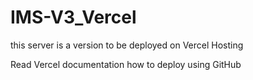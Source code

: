 # IMS-V3_Vercel

this server is a version to be deployed on Vercel Hosting

Read Vercel documentation how to deploy using GitHub
